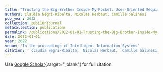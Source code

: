 ```yaml
---
title: "Trusting the Big Brother Inside My Pocket: User-Oriented Requirements for Contact Tracing"
authors: Claudia Negri-Ribalta, Nicolas Herbaut, Camille Salinesi
pub_year: 2022
collection: pubi18njournal
metacollection: publications
permalink: /publications/2022-01-01-Trusting-the-Big-Brother-Inside-My-Pocket-User-Oriented-Requirements-for-Contact-Tracing
date: 2022-01-01
year: 2022
venue: 'In the proceedings of Intelligent Information Systems'
citation: ' Claudia Negri-Ribalta,  Nicolas Herbaut,  Camille Salinesi, &quot;Trusting the Big Brother Inside My Pocket: User-Oriented Requirements for Contact Tracing.&quot; In the proceedings of Intelligent Information Systems, 2022.'
---
```

Use [Google Scholar](https://scholar.google.com/scholar?q=Trusting+the+Big+Brother+Inside+My+Pocket:+User+Oriented+Requirements+for+Contact+Tracing){:target="_blank"} for full citation